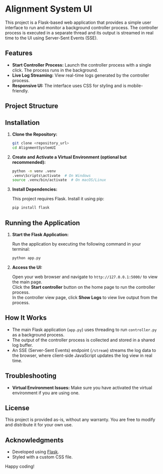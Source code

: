 # Alignment System UI

This project is a Flask-based web application that provides a simple user interface to run and monitor a background controller process. The controller process is executed in a separate thread and its output is streamed in real time to the UI using Server-Sent Events (SSE).

## Features

- **Start Controller Process:** Launch the controller process with a single click. The process runs in the background.
- **Live Log Streaming:** View real-time logs generated by the controller process.
- **Responsive UI:** The interface uses CSS for styling and is mobile-friendly.

## Project Structure

## Installation

1. **Clone the Repository:**

   ```bash
   git clone <repository_url>
   cd AlignmentSystemUI
   ```

2. **Create and Activate a Virtual Environment (optional but recommended):**

   ```bash
   python -m venv .venv
   .venv\Scripts\activate  # On Windows
   source .venv/bin/activate  # On macOS/Linux
   ```

3. **Install Dependencies:**

   This project requires Flask. Install it using pip:

   ```bash
   pip install flask
   ```

## Running the Application

1. **Start the Flask Application:**

   Run the application by executing the following command in your terminal:

   ```bash
   python app.py
   ```

2. **Access the UI:**

   Open your web browser and navigate to `http://127.0.0.1:5000/` to view the main page.  
   Click the **Start controller** button on the home page to run the controller process.  
   In the controller view page, click **Show Logs** to view live output from the process.

## How It Works

- The main Flask application (`app.py`) uses threading to run `controller.py` as a background process.
- The output of the controller process is collected and stored in a shared log buffer.
- An SSE (Server-Sent Events) endpoint (`/stream`) streams the log data to the browser, where client-side JavaScript updates the log view in real time.

## Troubleshooting

- **Virtual Environment Issues:** Make sure you have activated the virtual environment if you are using one.

## License

This project is provided as-is, without any warranty. You are free to modify and distribute it for your own use.

## Acknowledgments

- Developed using [Flask](https://flask.palletsprojects.com/).
- Styled with a custom CSS file.

Happy coding!